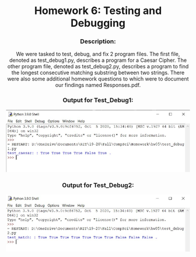 <div align='center'> <h1> Homework 6: Testing and Debugging </h1>

### Description:
  
We were tasked to test, debug, and fix 2 program files. The first file, denoted as test_debug1.py, describes a program for a Caesar Cipher. The other program file, denoted as test_debug2.py, describes a program to find the longest consecutive matching substring between two strings. There were also some additional homework questions to which were to document our findings named Responses.pdf.
  
### Output for Test_Debug1:
 ![Alt text](hw06_01_output.jpg)
 
### Output for Test_Debug2:
 ![Alt text](hw06_02_output.jpg)


